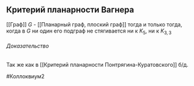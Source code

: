 ## Критерий планарности Вагнера
[[Граф]] $G$ - [[Планарный граф, плоский граф]] тогда и только тогда, когда в $G$ ни один его подграф не стягивается ни к $K_5$, ни к $K_{3,3}$

###### Доказательство
Так же как в [[Критерий планарности Понтрягина-Куратовского]] б/д.

#Коллоквиум2
